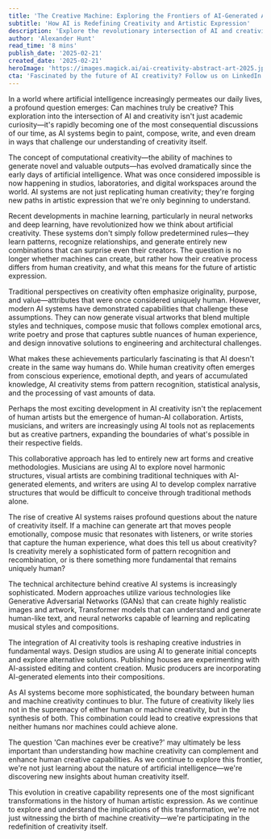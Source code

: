 ```yaml
---
title: 'The Creative Machine: Exploring the Frontiers of AI-Generated Art and Innovation'
subtitle: 'How AI is Redefining Creativity and Artistic Expression'
description: 'Explore the revolutionary intersection of AI and creativity, where machines are not just replicating human artistic expression but forging new creative frontiers. This article delves into how AI systems are transforming the creative landscape through collaboration with human artists, raising profound questions about the nature of creativity itself.'
author: 'Alexander Hunt'
read_time: '8 mins'
publish_date: '2025-02-21'
created_date: '2025-02-21'
heroImage: 'https://images.magick.ai/ai-creativity-abstract-art-2025.jpg'
cta: 'Fascinated by the future of AI creativity? Follow us on LinkedIn for daily insights into how artificial intelligence is reshaping the creative landscape and transforming artistic expression.'
---
```


In a world where artificial intelligence increasingly permeates our daily lives, a profound question emerges: Can machines truly be creative? This exploration into the intersection of AI and creativity isn't just academic curiosity—it's rapidly becoming one of the most consequential discussions of our time, as AI systems begin to paint, compose, write, and even dream in ways that challenge our understanding of creativity itself.

The concept of computational creativity—the ability of machines to generate novel and valuable outputs—has evolved dramatically since the early days of artificial intelligence. What was once considered impossible is now happening in studios, laboratories, and digital workspaces around the world. AI systems are not just replicating human creativity; they're forging new paths in artistic expression that we're only beginning to understand.

Recent developments in machine learning, particularly in neural networks and deep learning, have revolutionized how we think about artificial creativity. These systems don't simply follow predetermined rules—they learn patterns, recognize relationships, and generate entirely new combinations that can surprise even their creators. The question is no longer whether machines can create, but rather how their creative process differs from human creativity, and what this means for the future of artistic expression.

Traditional perspectives on creativity often emphasize originality, purpose, and value—attributes that were once considered uniquely human. However, modern AI systems have demonstrated capabilities that challenge these assumptions. They can now generate visual artworks that blend multiple styles and techniques, compose music that follows complex emotional arcs, write poetry and prose that captures subtle nuances of human experience, and design innovative solutions to engineering and architectural challenges.

What makes these achievements particularly fascinating is that AI doesn't create in the same way humans do. While human creativity often emerges from conscious experience, emotional depth, and years of accumulated knowledge, AI creativity stems from pattern recognition, statistical analysis, and the processing of vast amounts of data.

Perhaps the most exciting development in AI creativity isn't the replacement of human artists but the emergence of human-AI collaboration. Artists, musicians, and writers are increasingly using AI tools not as replacements but as creative partners, expanding the boundaries of what's possible in their respective fields.

This collaborative approach has led to entirely new art forms and creative methodologies. Musicians are using AI to explore novel harmonic structures, visual artists are combining traditional techniques with AI-generated elements, and writers are using AI to develop complex narrative structures that would be difficult to conceive through traditional methods alone.

The rise of creative AI systems raises profound questions about the nature of creativity itself. If a machine can generate art that moves people emotionally, compose music that resonates with listeners, or write stories that capture the human experience, what does this tell us about creativity? Is creativity merely a sophisticated form of pattern recognition and recombination, or is there something more fundamental that remains uniquely human?

The technical architecture behind creative AI systems is increasingly sophisticated. Modern approaches utilize various technologies like Generative Adversarial Networks (GANs) that can create highly realistic images and artwork, Transformer models that can understand and generate human-like text, and neural networks capable of learning and replicating musical styles and compositions.

The integration of AI creativity tools is reshaping creative industries in fundamental ways. Design studios are using AI to generate initial concepts and explore alternative solutions. Publishing houses are experimenting with AI-assisted editing and content creation. Music producers are incorporating AI-generated elements into their compositions.

As AI systems become more sophisticated, the boundary between human and machine creativity continues to blur. The future of creativity likely lies not in the supremacy of either human or machine creativity, but in the synthesis of both. This combination could lead to creative expressions that neither humans nor machines could achieve alone.

The question 'Can machines ever be creative?' may ultimately be less important than understanding how machine creativity can complement and enhance human creative capabilities. As we continue to explore this frontier, we're not just learning about the nature of artificial intelligence—we're discovering new insights about human creativity itself.

This evolution in creative capability represents one of the most significant transformations in the history of human artistic expression. As we continue to explore and understand the implications of this transformation, we're not just witnessing the birth of machine creativity—we're participating in the redefinition of creativity itself.